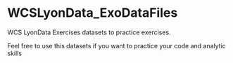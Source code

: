 # WCSLyonData_ExoDataFiles

WCS LyonData Exercises datasets to practice exercises.

Feel free to use this datasets if you want to practice your code and analytic skills
